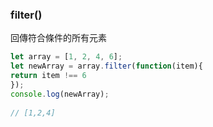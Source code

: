### filter()
回傳符合條件的所有元素
```js
let array = [1, 2, 4, 6];  
let newArray = array.filter(function(item){  
return item !== 6
});  
console.log(newArray);  
  
// [1,2,4]
```